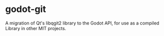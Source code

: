 # godot-git
A migration of Qt's libqgit2 library to the Godot API, for use as a compiled Library in other MIT projects.
